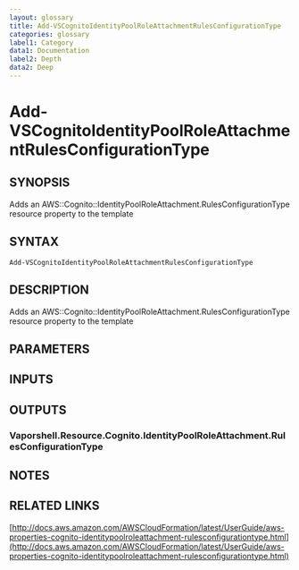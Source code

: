 ```yaml
---
layout: glossary
title: Add-VSCognitoIdentityPoolRoleAttachmentRulesConfigurationType
categories: glossary
label1: Category
data1: Documentation
label2: Depth
data2: Deep
---
```


# Add-VSCognitoIdentityPoolRoleAttachmentRulesConfigurationType

## SYNOPSIS
Adds an AWS::Cognito::IdentityPoolRoleAttachment.RulesConfigurationType resource property to the template

## SYNTAX

```
Add-VSCognitoIdentityPoolRoleAttachmentRulesConfigurationType
```

## DESCRIPTION
Adds an AWS::Cognito::IdentityPoolRoleAttachment.RulesConfigurationType resource property to the template

## PARAMETERS

## INPUTS

## OUTPUTS

### Vaporshell.Resource.Cognito.IdentityPoolRoleAttachment.RulesConfigurationType

## NOTES

## RELATED LINKS

[http://docs.aws.amazon.com/AWSCloudFormation/latest/UserGuide/aws-properties-cognito-identitypoolroleattachment-rulesconfigurationtype.html](http://docs.aws.amazon.com/AWSCloudFormation/latest/UserGuide/aws-properties-cognito-identitypoolroleattachment-rulesconfigurationtype.html)

